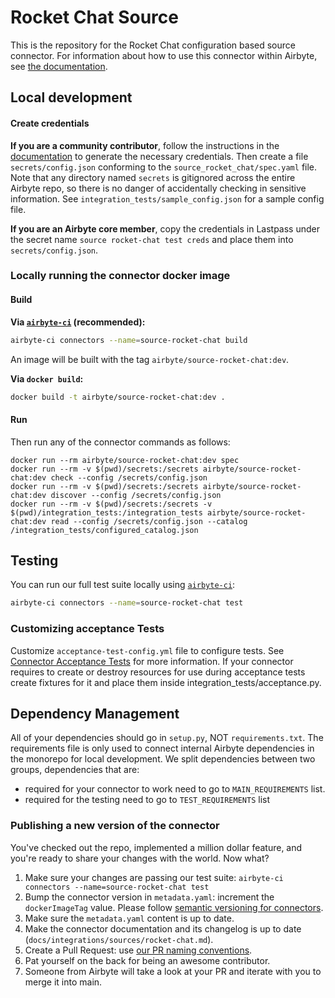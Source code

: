 # Rocket Chat Source

This is the repository for the Rocket Chat configuration based source connector.
For information about how to use this connector within Airbyte, see [the documentation](https://docs.airbyte.io/integrations/sources/rocket-chat).

## Local development

#### Create credentials

**If you are a community contributor**, follow the instructions in the [documentation](https://docs.airbyte.io/integrations/sources/rocket-chat)
to generate the necessary credentials. Then create a file `secrets/config.json` conforming to the `source_rocket_chat/spec.yaml` file.
Note that any directory named `secrets` is gitignored across the entire Airbyte repo, so there is no danger of accidentally checking in sensitive information.
See `integration_tests/sample_config.json` for a sample config file.

**If you are an Airbyte core member**, copy the credentials in Lastpass under the secret name `source rocket-chat test creds`
and place them into `secrets/config.json`.

### Locally running the connector docker image

#### Build

**Via [`airbyte-ci`](https://github.com/airbytehq/airbyte/blob/main/airbyte-ci/connectors/pipelines/README.md) (recommended):**

```bash
airbyte-ci connectors --name=source-rocket-chat build
```

An image will be built with the tag `airbyte/source-rocket-chat:dev`.

**Via `docker build`:**

```bash
docker build -t airbyte/source-rocket-chat:dev .
```

#### Run

Then run any of the connector commands as follows:

```
docker run --rm airbyte/source-rocket-chat:dev spec
docker run --rm -v $(pwd)/secrets:/secrets airbyte/source-rocket-chat:dev check --config /secrets/config.json
docker run --rm -v $(pwd)/secrets:/secrets airbyte/source-rocket-chat:dev discover --config /secrets/config.json
docker run --rm -v $(pwd)/secrets:/secrets -v $(pwd)/integration_tests:/integration_tests airbyte/source-rocket-chat:dev read --config /secrets/config.json --catalog /integration_tests/configured_catalog.json
```

## Testing

You can run our full test suite locally using [`airbyte-ci`](https://github.com/airbytehq/airbyte/blob/main/airbyte-ci/connectors/pipelines/README.md):

```bash
airbyte-ci connectors --name=source-rocket-chat test
```

### Customizing acceptance Tests

Customize `acceptance-test-config.yml` file to configure tests. See [Connector Acceptance Tests](https://docs.airbyte.com/connector-development/testing-connectors/connector-acceptance-tests-reference) for more information.
If your connector requires to create or destroy resources for use during acceptance tests create fixtures for it and place them inside integration_tests/acceptance.py.

## Dependency Management

All of your dependencies should go in `setup.py`, NOT `requirements.txt`. The requirements file is only used to connect internal Airbyte dependencies in the monorepo for local development.
We split dependencies between two groups, dependencies that are:

- required for your connector to work need to go to `MAIN_REQUIREMENTS` list.
- required for the testing need to go to `TEST_REQUIREMENTS` list

### Publishing a new version of the connector

You've checked out the repo, implemented a million dollar feature, and you're ready to share your changes with the world. Now what?

1. Make sure your changes are passing our test suite: `airbyte-ci connectors --name=source-rocket-chat test`
2. Bump the connector version in `metadata.yaml`: increment the `dockerImageTag` value. Please follow [semantic versioning for connectors](https://docs.airbyte.com/contributing-to-airbyte/resources/pull-requests-handbook/#semantic-versioning-for-connectors).
3. Make sure the `metadata.yaml` content is up to date.
4. Make the connector documentation and its changelog is up to date (`docs/integrations/sources/rocket-chat.md`).
5. Create a Pull Request: use [our PR naming conventions](https://docs.airbyte.com/contributing-to-airbyte/resources/pull-requests-handbook/#pull-request-title-convention).
6. Pat yourself on the back for being an awesome contributor.
7. Someone from Airbyte will take a look at your PR and iterate with you to merge it into main.
